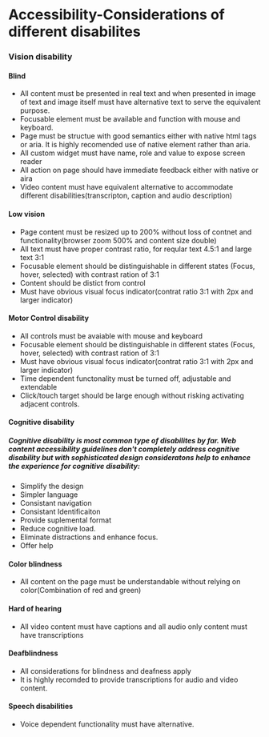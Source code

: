 # Accessibility-Considerations of different disabilites
### Vision disability
#### Blind
* All content must be presented in real text and when presented in image of text and image itself must have alternative text to serve the equivalent purpose.
* Focusable element must be available and function with mouse and keyboard.
* Page must be structue with good semantics either with native html tags or aria. It is highly recomended use of native element rather than aria.
* All custom widget must have name, role and value to expose screen reader
* All action on page should have immediate feedback either with native or aira
* Video content must have equivalent alternative to accommodate different disabilities(transcripton, caption and audio description)
#### Low vision
* Page content must be resized up to 200% without loss of contnet and functionality(browser zoom 500% and content size double)
* All text must have proper contrast ratio, for reqular text 4.5:1 and large text 3:1
* Focusable element should be distinguishable in different states (Focus, hover, selected) with contrast ration of 3:1
* Content should be distict from control
* Must have obvious visual focus indicator(contrat ratio 3:1 with 2px and larger indicator)
#### Motor Control disability
* All controls must be avaiable with mouse and keyboard
* Focusable element should be distinguishable in different states (Focus, hover, selected) with contrast ration of 3:1
* Must have obvious visual focus indicator(contrat ratio 3:1 with 2px and larger indicator)
* Time dependent functonality must be turned off, adjustable and extendable
* Click/touch target should be large enough without risking activating adjacent controls.

#### Cognitive disability
##### Cognitive disability is most common type of disabilites by far. Web content accessibility guidelines don't completely address cognitive disability but with sophisticated design consideratons help to enhance the experience for cognitive disability:
* Simplify the design
* Simpler language
* Consistant navigation
* Consistant Identificaiton
* Provide suplemental format
* Reduce cognitive load.
* Eliminate distractions and enhance focus.
* Offer help
  
#### Color blindness
* All content on the page must be understandable without relying on color(Combination of red and green)

#### Hard of hearing
* All video content must have captions and all audio only content must have transcriptions

#### Deafblindness
* All considerations for blindness and deafness apply
* It is highly recomded to provide transcriptions for audio and video content.

#### Speech disabilities
* Voice dependent functionality must have alternative.
